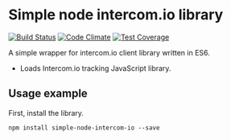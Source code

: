 # Simple node intercom.io library

[![Build Status](https://travis-ci.org/silktide/simple-node-intercom-io.svg)](https://travis-ci.org/silktide/simple-node-intercom-io)
[![Code Climate](https://codeclimate.com/github/silktide/simple-node-intercom-io/badges/gpa.svg)](https://codeclimate.com/github/silktide/simple-node-intercom-io)
[![Test Coverage](https://codeclimate.com/github/silktide/simple-node-intercom-io/badges/coverage.svg)](https://codeclimate.com/github/silktide/simple-node-intercom-io/coverage)

A simple wrapper for intercom.io client library written in ES6.

* Loads Intercom.io tracking JavaScript library.

## Usage example

First, install the library.

    npm install simple-node-intercom-io --save